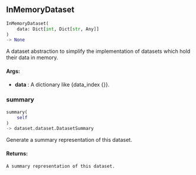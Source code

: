 ## InMemoryDataset
```python
InMemoryDataset(
	data: Dict[int, Dict[str, Any]]
)
-> None
```
A dataset abstraction to simplify the implementation of datasets which hold their data in memory.


#### Args:

* **data** :  A dictionary like {data_index {<instance dictionary>}}.

### summary
```python
summary(
	self
)
-> dataset.dataset.DatasetSummary
```
Generate a summary representation of this dataset.

#### Returns:
    A summary representation of this dataset.